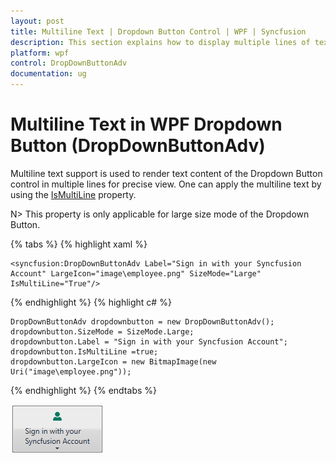```yaml
---
layout: post
title: Multiline Text | Dropdown Button Control | WPF | Syncfusion
description: This section explains how to display multiple lines of text along with image and large size mode of a dropdown button control.
platform: wpf
control: DropDownButtonAdv
documentation: ug
---
```


# Multiline Text in WPF Dropdown Button (DropDownButtonAdv)

Multiline text support is used to render text content of the Dropdown Button control in multiple lines for precise view. One can apply the multiline text by using the [IsMultiLine](https://help.syncfusion.com/cr/wpf/Syncfusion.Shared.Wpf~Syncfusion.Windows.Tools.Controls.DropDownButtonAdv~IsMultiLine.html) property.

N> This property is only applicable for large size mode of the Dropdown Button.

{% tabs %}
{% highlight xaml %}

    <syncfusion:DropDownButtonAdv Label="Sign in with your Syncfusion Account" LargeIcon="image\employee.png" SizeMode="Large" IsMultiLine="True"/>

{% endhighlight %}
{% highlight c# %}

    DropDownButtonAdv dropdownbutton = new DropDownButtonAdv();
    dropdownbutton.SizeMode = SizeMode.Large;
    dropdownbutton.Label = "Sign in with your Syncfusion Account";
    dropdownbutton.IsMultiLine =true;
    dropdownbutton.LargeIcon = new BitmapImage(new Uri("image\employee.png"));

{% endhighlight %}
{% endtabs %}

![Multiline](Multi-Line-Support_images/Multi-Line-Support_img1.png)







